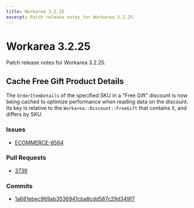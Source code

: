 ```yaml
---
title: Workarea 3.2.25
excerpt: Patch release notes for Workarea 3.2.25.
---
```


# Workarea 3.2.25

Patch release notes for Workarea 3.2.25.

## Cache Free Gift Product Details

The `OrderItemDetails` of the specified SKU in a "Free Gift" discount is
now being cached to optimize performance when reading data on the
discount. Its key is relative to the `Workarea::Discount::FreeGift` that
contains it, and differs by SKU.

### Issues

- [ECOMMERCE-6564](https://jira.tools.weblinc.com/browse/ECOMMERCE-6564)

### Pull Requests

- [3739](https://stash.tools.weblinc.com/projects/WL/repos/workarea/pull-requests/3739/overview)

### Commits

- [1a681ebec969ab3536941cba8cdd587c29d349f7](https://stash.tools.weblinc.com/projects/WL/repos/workarea/commits/1a681ebec969ab3536941cba8cdd587c29d349f7)

